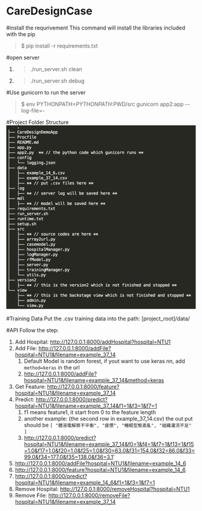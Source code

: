 # CareDesignCase

#install the requrivement
This command will install the libraries included with the pip
> $ pip install -r requirements.txt

#open server
1. >./run_server.sh clean
2. >./run_server.sh debug

#Use gunicorn to run the server
> $ env PYTHONPATH=$PYTHONPATH:$PWD/src gunicorn app2:app --log-file=-

#Project Folder Structure
![alt text](https://github.com/frank840306/CareDesignCase/blob/master/img/tree.png)

#Training Data
Put the .csv training data into the path: [project_root]/data/

#API
Follow the step:

1. Add Hospital: http://127.0.0.1:8000/addHospital?hospital=NTU1
2. Add File: http://127.0.0.1:8000/addFile?hospital=NTU1&filename=example_37_14
	1. Default Model is random forest, if yout want to use keras nn, add `method=keras` in the url
	2. http://127.0.0.1:8000/addFile?hospital=NTU1&filename=example_37_14&method=keras
3. Get Feature: http://127.0.0.1:8000/feature?hospital=NTU1&filename=example_37_14
4. Predict: http://127.0.0.1:8000/predict?hospital=NTU1&filename=example_37_14&f1=1&f3=1&f7=1
	1. f1 means feature1, it start from 0 to the feature length
	2. another example: (the second row in example_37_14.csv) the out put should be `[ "體液電解質不平衡", "疲憊", "睡眠型態紊亂", "組織灌流不足" ]`
	3. http://127.0.0.1:8000/predict?hospital=NTU1&filename=example_37_14&f0=1&f4=1&f7=1&f13=1&f15=1.0&f17=1.0&f20=1.0&f25=1.0&f30=63.0&f31=154.0&f32=86.0&f33=99.0&f34=177.0&f35=138.0&f36=3.1'
5. http://127.0.0.1:8000/addFile?hospital=NTU1&filename=example_14_6
6. http://127.0.0.1:8000/feature?hospital=NTU1&filename=example_14_6
7. http://127.0.0.1:8000/predict?hospital=NTU1&filename=example_14_6&f1=1&f3=1&f7=1
8. Remove Hospital: http://127.0.0.1:8000/removeHospital?hospital=NTU1
9. Remove File: http://127.0.0.1:8000/removeFile?hospital=NTU1&filename=example_37_14

